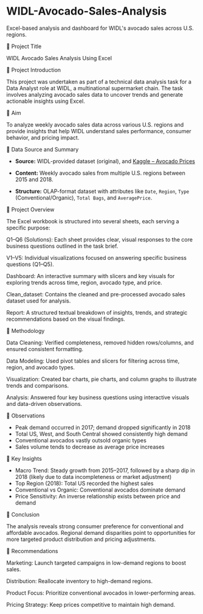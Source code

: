 # WIDL-Avocado-Sales-Analysis
Excel-based analysis and dashboard for WIDL's avocado sales across U.S. regions.

📌 Project Title

WIDL Avocado Sales Analysis Using Excel


📌 Project Introduction

This project was undertaken as part of a technical data analysis task for a Data Analyst role at WIDL, a multinational supermarket chain. The task involves analyzing avocado sales data to uncover trends and generate actionable insights using Excel.

📌 Aim

To analyze weekly avocado sales data across various U.S. regions and provide insights that help WIDL understand sales performance, consumer behavior, and pricing impact.

📌 Data Source and Summary

- **Source:** WIDL-provided dataset (original), and [Kaggle – Avocado Prices](https://www.kaggle.com/datasets/neuromusic/avocado-prices)

- **Content:** Weekly avocado sales from multiple U.S. regions between 2015 and 2018.

- **Structure:** OLAP-format dataset with attributes like `Date`, `Region`, `Type` (Conventional/Organic), `Total Bags`, and `AveragePrice`.

📌 Project Overview

The Excel workbook is structured into several sheets, each serving a specific purpose:

Q1–Q6 (Solutions): Each sheet provides clear, visual responses to the core business questions outlined in the task brief.

V1–V5: Individual visualizations focused on answering specific business questions (Q1–Q5).

Dashboard: An interactive summary with slicers and key visuals for exploring trends across time, region, avocado type, and price.

Clean_dataset: Contains the cleaned and pre-processed avocado sales dataset used for analysis.

Report: A structured textual breakdown of insights, trends, and strategic recommendations based on the visual findings.


📌 Methodology

Data Cleaning: Verified completeness, removed hidden rows/columns, and ensured consistent formatting.

Data Modeling: Used pivot tables and slicers for filtering across time, region, and avocado types.

Visualization: Created bar charts, pie charts, and column graphs to illustrate trends and comparisons.

Analysis: Answered four key business questions using interactive visuals and data-driven observations.


📌 Observations

* Peak demand occurred in 2017; demand dropped significantly in 2018
* Total US, West, and South Central showed consistently high demand
* Conventional avocados vastly outsold organic types
* Sales volume tends to decrease as average price increases

📌 Key Insights

* Macro Trend: Steady growth from 2015–2017, followed by a sharp dip in 2018 (likely due to data incompleteness or market adjustment)
* Top Region (2018): Total US recorded the highest sales
* Conventional vs Organic: Conventional avocados dominate demand
* Price Sensitivity: An inverse relationship exists between price and demand

📌 Conclusion

The analysis reveals strong consumer preference for conventional and affordable avocados. Regional demand disparities point to opportunities for more targeted product distribution and pricing adjustments.


📌 Recommendations

Marketing: Launch targeted campaigns in low-demand regions to boost sales.

Distribution: Reallocate inventory to high-demand regions.

Product Focus: Prioritize conventional avocados in lower-performing areas.

Pricing Strategy: Keep prices competitive to maintain high demand.















